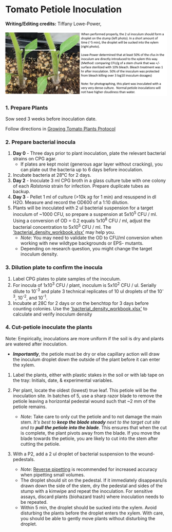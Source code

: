 # Tomato Petiole Inoculation

**Writing/Editing credits:** Tiffany Lowe-Power, 

![Image of petiole inoculation photo](images/plants/petiole_inoculation.png)

### 1. Prepare Plants

Sow seed 3 weeks before inoculation date. 

Follow directions in [Growing Tomato Plants Protocol](tomato_growth.md)

### 2. Prepare bacterial inocula

1. **Day 0** - Three days prior to plant inoculation, plate the relevant bacterial strains on CPG agar.
    * If plates are kept moist (generous agar layer without cracking), you can plate out the bacteria up to 6 days before inoculation. 
1. Incubate bacteria at 28°C for 2 days.
1. **Day 2** - Inoculate 3 ml CPG broth in a glass culture tube with one colony of each *Ralstonia* strain for infection. 
Prepare duplicate tubes as backup.
1. **Day 3** - Pellet 1 ml of culture (>10k *xg* for 1 min) and resuspend in dI H2O. Measure and record the OD600 of a 1:10 dilution. 
1. Plants will be inoculated with 2 ul bacterial suspension for a target inoculum of ~1000 CFU, so prepare a suspension at 
5x10<sup>5</sup> CFU / ml. 
Using a conversion of OD = 0.2 equals 1x10<sup>8</sup> CFU / ml, adjust the bacterial concentration to 5x10<sup>5</sup> CFU / ml. 
The ['bacterial_density_workbook.xlsx'](bacterial_density_workbook.xlsx) may help you. 
    * *Note*: You may need to validate the OD to CFU/ml conversion when working with new wildtype backgrounds or EPS- mutants. 
    * Depending on research question, you might change the target inoculum density.

### 3. Dilution plate to confirm the inocula

1. Label CPG plates to plate samples of the inoculum. 
1. For inocula of 1x10<sup>3</sup> CFU / plant, inoculum is 5x10<sup>2</sup> CFU / ul. Serially dilute to 10<sup>-3</sup> and plate 3 technical replicates of 10 ul droplets of the 10<sup>-3</sup>, 10<sup>-2</sup>, and 10<sup>-1</sup>. 
1. Incubate at 28C for 2 days or on the benchtop for 3 days before counting colonies. 
Use the ['bacterial_density_workbook.xlsx'](bacterial_density_workbook.xlsx) to calculate and verify inoculum density    

### 4. Cut-petiole inoculate the plants
Note: Empirically, inoculations are more uniform if the soil is dry and plants are watered after inoculation.

* ***Importantly***, the petiole must be dry or else capillary action will draw the inoculum droplet down the outside of the plant before it can enter the xylem.

1. Label the plants, either with plastic stakes in the soil or with lab tape on the tray: Initials, date, & experimental variables.

1. Per plant, locate the oldest (lowest) true leaf. 
This petiole will be the inoculation site. 
In batches of 5, use a sharp razor blade to remove the petiole leaving a horizontal pedestal wound such that ~2 mm of the petiole remains. 
    * *Note*: Take care to only cut the petiole and to not damage the main stem. 
    *It's best to **keep the blade steady** next to the target cut site and to **pull the petiole into the blade***. 
    This ensures that when the cut is complete, the plant pivots away from the blade. 
    If you move the blade towards the petiole, you are likely to cut into the stem after cutting the petiole.
1. With a P2, add a 2 ul droplet of bacterial suspension to the wound-pedestals. 
    * *Note*: [Reverse pipetting](https://en.wikipedia.org/wiki/Reverse_pipetting) is recommended for increased accuracy when pipetting small volumes. 
    * The droplet should sit on the pedestal. 
    If it immediately disappears/is drawn down the side of the stem, dry the pedestal and sides of the stump with a kimwipe and repeat the inoculation. 
    For sensitive assays, discard plants (biohazard trash) where inoculation needs to be repeated.
    * Within 5 min, the droplet should be sucked into the xylem. 
    Avoid disturbing the plants before the droplet enters the xylem. 
    With care, you should be able to gently move plants without disturbing the droplet.

